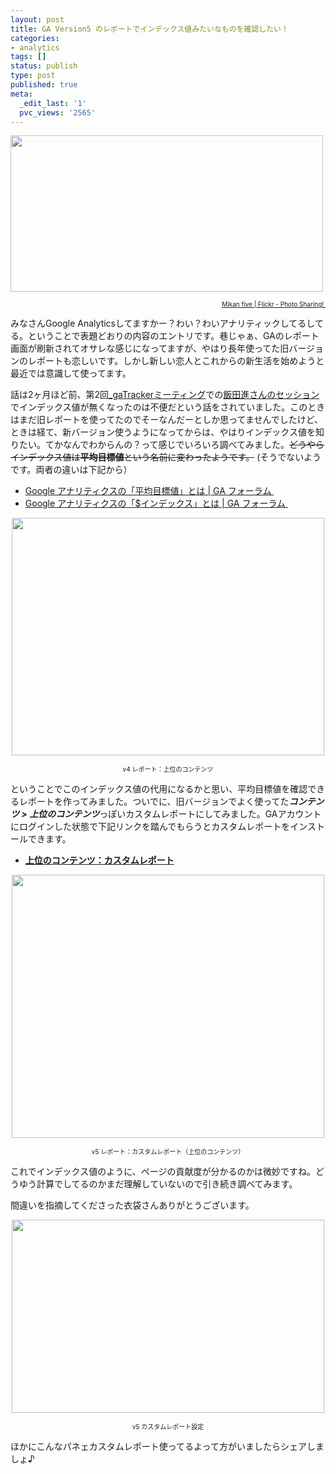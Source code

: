 ```yaml
---
layout: post
title: GA Version5 のレポートでインデックス値みたいなものを確認したい！
categories:
- analytics
tags: []
status: publish
type: post
published: true
meta:
  _edit_last: '1'
  pvc_views: '2565'
---
```

<a href="http://www.flickr.com/photos/treevillage/5296353933/"><img class="fig" title="Mikan five" src="/static/blog/2011/10/ga_v5.jpg" alt="" width="500" height="250" /></a>
<p style="text-align: right;"><span style="font-size: x-small;"><a href="http://www.flickr.com/photos/treevillage/5296353933/">Mikan five | Flickr - Photo Sharing! </a></span></p>
みなさんGoogle Analyticsしてますかー？わい？わいアナリティックしてるしてる。ということで表題どおりの内容のエントリです。巷じゃぁ、GAのレポート画面が刷新されてオサレな感じになってますが、やはり長年使ってた旧バージョンのレポートも恋しいです。しかし新しい恋人とこれからの新生活を始めようと最近では意識して使ってます。

<!--more-->

話は2ヶ月ほど前、第2回<a href="http://gatracker.org/">_gaTrackerミーティング</a>での<a href="http://www.slideshare.net/susumukatachi/20110824-gatrackerfinal">飯田進さんのセッション</a>でインデックス値が無くなったのは不便だという話をされていました。このときはまだ旧レポートを使ってたのでそーなんだーとしか思ってませんでしたけど、ときは経て、新バージョン使うようになってからは、やはりインデックス値を知りたい。てかなんでわからんの？って感じでいろいろ調べてみました。<del>どうやらインデックス値は<strong>平均目標値</strong>という名前に変わったようです。</del> (そうでないようです。両者の違いは下記から）
<ul>
	<li><a href="http://gaforum.jp/basic/term/984">Google アナリティクスの「平均目標値」とは | GA フォーラム </a></li>
	<li><a href="http://gaforum.jp/basic/term/957">Google アナリティクスの「$インデックス」とは | GA フォーラム </a></li>
</ul>
<p style="text-align: center;"><a href="/static/blog/2011/10/v4.png"><img class="aligncenter size-medium wp-image-3649 fig" title="v4" src="/static/blog/2011/10/v4.png" alt="" width="500" height="380" /></a></p>
<p style="text-align: center;"><span style="font-size: x-small;">v4 レポート：上位のコンテンツ</span></p>
ということでこのインデックス値の代用になるかと思い、平均目標値を確認できるレポートを作ってみました。ついでに、旧バージョンでよく使ってた<em><strong>コンテンツ &gt; 上位のコンテンツ</strong></em>っぽいカスタムレポートにしてみました。GAアカウントにログインした状態で下記リンクを踏んでもらうとカスタムレポートをインストールできます。
<ul>
	<li><strong><a href="https://www.google.com/analytics/web/permalink?type=custom_report&amp;uid=T2VS0LQ_R5GoaJKBiFGRVw">上位のコンテンツ：カスタムレポート</a></strong></li>
</ul>
<p style="text-align: center;"><a href="/static/blog/2011/10/v5.png"><img class="aligncenter size-medium wp-image-3650 fig" title="v5" src="/static/blog/2011/10/v5.png" alt="" width="500" height="421" /></a></p>
<p style="text-align: center;"><span style="font-size: x-small;">v5 レポート：カスタムレポート（上位のコンテンツ）</span></p>
これでインデックス値のように、ページの貢献度が分かるのかは微妙ですね。どうゆう計算でしてるのかまだ理解していないので引き続き調べてみます。

間違いを指摘してくださった衣袋さんありがとうございます。
<p style="text-align: center;"><a href="/static/blog/2011/10/edit.png"><img class="aligncenter size-medium wp-image-3648 fig" title="edit" src="/static/blog/2011/10/edit.png" alt="" width="500" height="309" /></a></p>
<p style="text-align: center;"><span style="font-size: x-small;">v5 カスタムレポート設定</span></p>
ほかにこんなパネェカスタムレポート使ってるよって方がいましたらシェアしましょ♪
